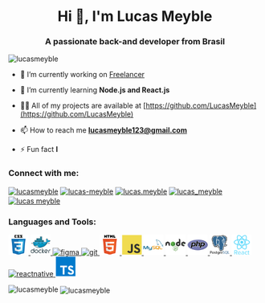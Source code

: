 <h1 align="center">Hi 👋, I'm Lucas Meyble</h1>
<h3 align="center">A passionate back-and developer from Brasil</h3>

<p align="left"> <img src="https://komarev.com/ghpvc/?username=lucasmeyble&label=Profile%20views&color=0e75b6&style=flat" alt="lucasmeyble" /> </p>

- 🔭 I’m currently working on [Freelancer](https://github.com/LucasMeyble/php-mailer)

- 🌱 I’m currently learning **Node.js and React.js**

- 👨‍💻 All of my projects are available at [https://github.com/LucasMeyble](https://github.com/LucasMeyble)

- 📫 How to reach me **lucasmeyble123@gmail.com**

- ⚡ Fun fact **I**

<h3 align="left">Connect with me:</h3>
<p align="left">
<a href="https://twitter.com/lucasmeyble" target="blank"><img align="center" src="https://cdn.jsdelivr.net/npm/simple-icons@3.0.1/icons/twitter.svg" alt="lucasmeyble" height="30" width="40" /></a>
<a href="https://linkedin.com/in/lucas-meyble" target="blank"><img align="center" src="https://cdn.jsdelivr.net/npm/simple-icons@3.0.1/icons/linkedin.svg" alt="lucas-meyble" height="30" width="40" /></a>
<a href="https://fb.com/lucas.meyble" target="blank"><img align="center" src="https://cdn.jsdelivr.net/npm/simple-icons@3.0.1/icons/facebook.svg" alt="lucas.meyble" height="30" width="40" /></a>
<a href="https://instagram.com/lucas_meyble" target="blank"><img align="center" src="https://cdn.jsdelivr.net/npm/simple-icons@3.0.1/icons/instagram.svg" alt="lucas_meyble" height="30" width="40" /></a>
<a href="https://www.youtube.com/c/lucas meyble" target="blank"><img align="center" src="https://cdn.jsdelivr.net/npm/simple-icons@3.0.1/icons/youtube.svg" alt="lucas meyble" height="30" width="40" /></a>
</p>

<h3 align="left">Languages and Tools:</h3>
<p align="left"> <a href="https://www.w3schools.com/css/" target="_blank"> <img src="https://raw.githubusercontent.com/devicons/devicon/master/icons/css3/css3-original-wordmark.svg" alt="css3" width="40" height="40"/> </a> <a href="https://www.docker.com/" target="_blank"> <img src="https://raw.githubusercontent.com/devicons/devicon/master/icons/docker/docker-original-wordmark.svg" alt="docker" width="40" height="40"/> </a> <a href="https://www.figma.com/" target="_blank"> <img src="https://www.vectorlogo.zone/logos/figma/figma-icon.svg" alt="figma" width="40" height="40"/> </a> <a href="https://git-scm.com/" target="_blank"> <img src="https://www.vectorlogo.zone/logos/git-scm/git-scm-icon.svg" alt="git" width="40" height="40"/> </a> <a href="https://www.w3.org/html/" target="_blank"> <img src="https://raw.githubusercontent.com/devicons/devicon/master/icons/html5/html5-original-wordmark.svg" alt="html5" width="40" height="40"/> </a> <a href="https://developer.mozilla.org/en-US/docs/Web/JavaScript" target="_blank"> <img src="https://raw.githubusercontent.com/devicons/devicon/master/icons/javascript/javascript-original.svg" alt="javascript" width="40" height="40"/> </a> <a href="https://www.mysql.com/" target="_blank"> <img src="https://raw.githubusercontent.com/devicons/devicon/master/icons/mysql/mysql-original-wordmark.svg" alt="mysql" width="40" height="40"/> </a> <a href="https://nodejs.org" target="_blank"> <img src="https://raw.githubusercontent.com/devicons/devicon/master/icons/nodejs/nodejs-original-wordmark.svg" alt="nodejs" width="40" height="40"/> </a> <a href="https://www.php.net" target="_blank"> <img src="https://raw.githubusercontent.com/devicons/devicon/master/icons/php/php-original.svg" alt="php" width="40" height="40"/> </a> <a href="https://www.postgresql.org" target="_blank"> <img src="https://raw.githubusercontent.com/devicons/devicon/master/icons/postgresql/postgresql-original-wordmark.svg" alt="postgresql" width="40" height="40"/> </a> <a href="https://reactjs.org/" target="_blank"> <img src="https://raw.githubusercontent.com/devicons/devicon/master/icons/react/react-original-wordmark.svg" alt="react" width="40" height="40"/> </a> <a href="https://reactnative.dev/" target="_blank"> <img src="https://reactnative.dev/img/header_logo.svg" alt="reactnative" width="40" height="40"/> </a> <a href="https://www.typescriptlang.org/" target="_blank"> <img src="https://raw.githubusercontent.com/devicons/devicon/master/icons/typescript/typescript-original.svg" alt="typescript" width="40" height="40"/> </a> </p>

<p><img align="left" src="https://github-readme-stats.vercel.app/api/top-langs?username=lucasmeyble&show_icons=true&theme=dracula&title_color=7a9cff&text_color=7a9cff&cache_seconds=1800&locale=en&layout=compact" alt="lucasmeyble" /></p>

<p>&nbsp;<img align="center" src="https://github-readme-stats.vercel.app/api?username=lucasmeyble&show_icons=true&theme=dracula&title_color=7a9cff&text_color=7a9cff&locale=en" alt="lucasmeyble" /></p>
